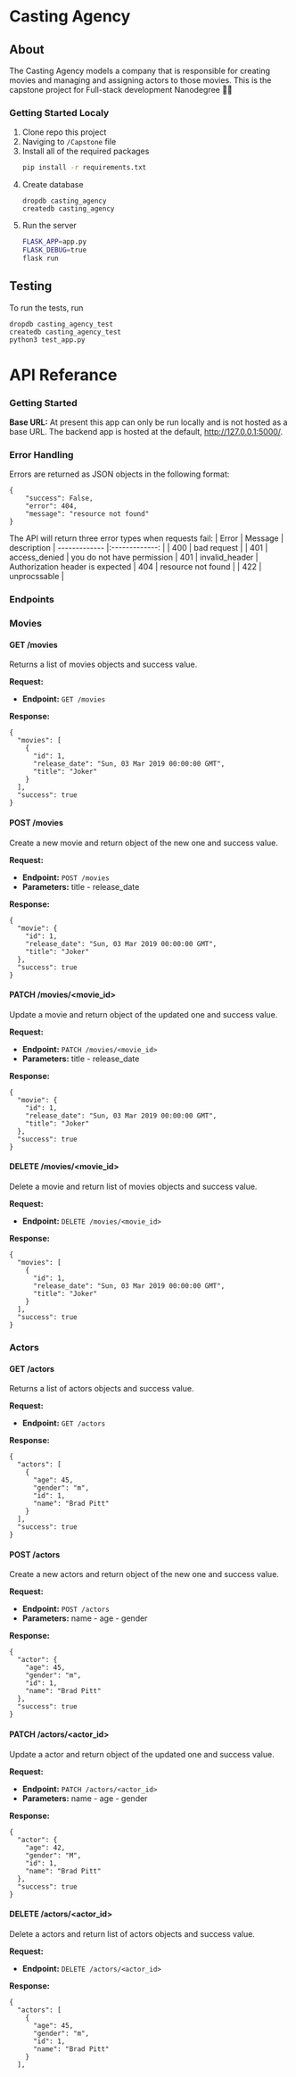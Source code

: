 # Casting Agency

## About
The Casting Agency models a company that is responsible for creating movies and managing and assigning actors to those movies.
This is the capstone project for Full-stack development Nanodegree 🌟🌟

### Getting Started Localy
1. Clone repo this project
2. Naviging to `/Capstone` file
3. Install all of the required packages 
    ```bash
    pip install -r requirements.txt
    ```
4. Create database
    ```
    dropdb casting_agency 
    createdb casting_agency 
    ```
5. Run the server
    ```bash
    FLASK_APP=app.py
    FLASK_DEBUG=true 
    flask run
    ```

## Testing
To run the tests, run
```
dropdb casting_agency_test 
createdb casting_agency_test 
python3 test_app.py
```

 
# API Referance 
### Getting Started
**Base URL:** At present this app can only be run locally and is not hosted as a base URL. The backend app is hosted at the default, http://127.0.0.1:5000/.

### Error Handling

Errors are returned as JSON objects in the following format:

```
{
    "success": False, 
    "error": 404,
    "message": "resource not found"
}
```

The API will return three error types when requests fail:
| Error        | Message         |   description
| ------------- |:-------------: | 
| 400     | bad request    |
| 401     | access_denied | you do not have permission
| 401     | invalid_header | Authorization header is expected
| 404    | resource not found   |
| 422 | unprocssable     |

### Endpoints
### Movies

#### GET /movies
Returns a list of movies objects and success value.

**Request:** 
* **Endpoint:** `GET /movies`

**Response:**
```
{
  "movies": [
    {
      "id": 1,
      "release_date": "Sun, 03 Mar 2019 00:00:00 GMT",
      "title": "Joker"
    }
  ],
  "success": true
}

```

#### POST /movies
Create a new movie and return object of the new one and success value.

**Request:** 
* **Endpoint:** `POST /movies`
* **Parameters:** title - release_date

**Response:**
```
{
  "movie": {
    "id": 1,
    "release_date": "Sun, 03 Mar 2019 00:00:00 GMT",
    "title": "Joker"
  },
  "success": true
}
```

#### PATCH /movies/<movie_id>
Update a movie and return object of the updated one and success value.

**Request:** 
* **Endpoint:** `PATCH /movies/<movie_id>`
* **Parameters:** title - release_date

**Response:**
```
{
  "movie": {
    "id": 1,
    "release_date": "Sun, 03 Mar 2019 00:00:00 GMT",
    "title": "Joker"
  },
  "success": true
}
```


#### DELETE /movies/<movie_id>
Delete a movie and return list of movies objects and success value.

**Request:** 
* **Endpoint:** `DELETE /movies/<movie_id>`

**Response:**


```
{
  "movies": [
    {
      "id": 1,
      "release_date": "Sun, 03 Mar 2019 00:00:00 GMT",
      "title": "Joker"
    }
  ],
  "success": true
}
```



### Actors

#### GET /actors
Returns a list of actors objects and success value.

**Request:** 
* **Endpoint:** `GET /actors`

**Response:**
```
{
  "actors": [
    {
      "age": 45,
      "gender": "m",
      "id": 1,
      "name": "Brad Pitt"
    }
  ],
  "success": true
}

```

#### POST /actors
Create a new actors and return object of the new one and success value.

**Request:** 
* **Endpoint:** `POST /actors`
* **Parameters:** name - age - gender

**Response:**
```
{
  "actor": {
    "age": 45,
    "gender": "m",
    "id": 1,
    "name": "Brad Pitt"
  },
  "success": true
}
```

#### PATCH /actors/<actor_id>
Update a actor and return object of the updated one and success value.

**Request:** 
* **Endpoint:** `PATCH /actors/<actor_id>`
* **Parameters:** name - age - gender

**Response:**
```
{
  "actor": {
    "age": 42,
    "gender": "M",
    "id": 1,
    "name": "Brad Pitt"
  },
  "success": true
}
```


#### DELETE /actors/<actor_id>
Delete a actors and return list of actors objects and success value.

**Request:** 
* **Endpoint:** `DELETE /actors/<actor_id>`

**Response:**


```
{
  "actors": [
    {
      "age": 45,
      "gender": "m",
      "id": 1,
      "name": "Brad Pitt"
    }
  ],
  
```

